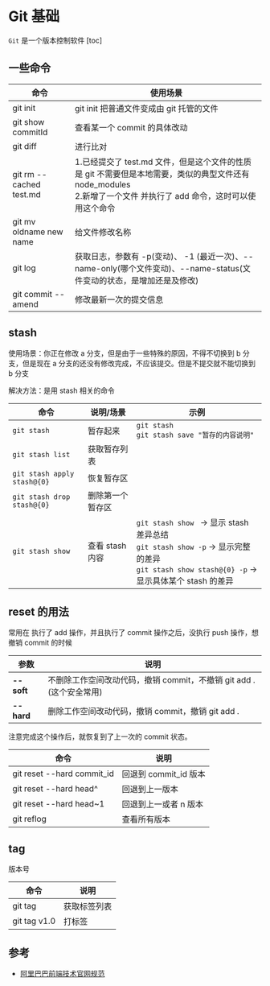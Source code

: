 # Git 基础

`Git` 是一个版本控制软件
[toc]

## 一些命令

| 命令                    | 使用场景                                                                                                                                                             |
| ----------------------- | -------------------------------------------------------------------------------------------------------------------------------------------------------------------- |
| git init                | git init 把普通文件变成由 git 托管的文件                                                                                                                             |
| git show commitId       | 查看某一个 commit 的具体改动                                                                                                                                         |
| git diff                | 进行比对                                                                                                                                                             |
| git rm --cached test.md | 1.已经提交了 test.md 文件，但是这个文件的性质是 git 不需要但是本地需要，类似的典型文件还有 node_modules<br/>2.新增了一个文件 并执行了 add 命令，这时可以使用这个命令 |
| git mv oldname new name | 给文件修改名称                                                                                                                                                       |
| git log                 | 获取日志，参数有 -p(变动)、 -1 (最近一次)、--name-only(哪个文件变动)、--name-status(文件变动的状态，是增加还是及修改)                                                |
| git commit --amend      | 修改最新一次的提交信息                                                                                                                                               |

## stash

使用场景：你正在修改 a 分支，但是由于一些特殊的原因，不得不切换到 b 分支，但是现在 a 分支的还没有修改完成，不应该提交。但是不提交就不能切换到 b 分支

解决方法：是用 stash 相关的命令

| 命令                        | 说明/场景        | 示例                                                                                                                                                  |
| --------------------------- | ---------------- | ----------------------------------------------------------------------------------------------------------------------------------------------------- |
| `git stash`                 | 暂存起来         | `git stash` <br/> `git stash save "暂存的内容说明"`                                                                                                   |
| `git stash list`            | 获取暂存列表     |                                                                                                                                                       |
| `git stash apply stash@{0}` | 恢复暂存区       |                                                                                                                                                       |
| `git stash drop stash@{0}`  | 删除第一个暂存区 |                                                                                                                                                       |
| `git stash show`            | 查看 stash 内容  | `git stash show ` -> 显示 stash 差异总结 <br/> `git stash show -p` -> 显示完整的差异 <br/> `git stash show stash@{0} -p` -> 显示具体某个 stash 的差异 |

## reset 的用法

常用在 执行了 add 操作，并且执行了 commit 操作之后，没执行 push 操作，想撤销 commit 的时候

| 参数        | 说明                                                                 |
| ----------- | -------------------------------------------------------------------- |
| **-- soft** | 不删除工作空间改动代码，撤销 commit，不撤销 git add . (这个安全常用) |
| **-- hard** | 删除工作空间改动代码，撤销 commit，撤销 git add .                    |

注意完成这个操作后，就恢复到了上一次的 commit 状态。

| 命令                       | 说明                  |
| -------------------------- | --------------------- |
| git reset --hard commit_id | 回退到 commit_id 版本 |
| git reset --hard head^     | 回退到上一版本        |
| git reset --hard head~1    | 回退到上一或者 n 版本 |
| git reflog                 | 查看所有版本          |

## tag

版本号

| 命令         | 说明         |
| ------------ | ------------ |
| git tag      | 获取标签列表 |
| git tag v1.0 | 打标签       |

## 参考

- [阿里巴巴前端技术官网规范](https://f2e.alibaba-inc.com/markdown?spm=a2o8t.11089562.0.0.7d076654j0cg8Q&gitlab=f2e-specs%2Fstyle-guide%2F2.engineering%2F1.git.md#2-git-%E5%88%86%E6%94%AF%E5%91%BD%E5%90%8D%E8%A7%84%E7%BA%A6)

